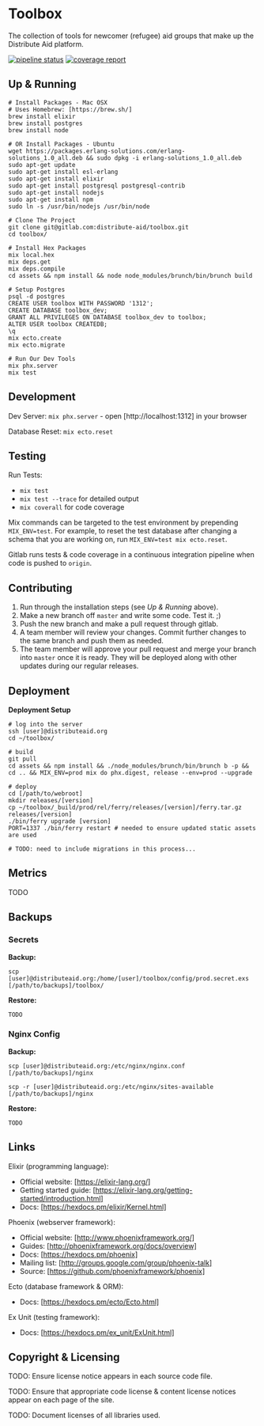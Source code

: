 Toolbox
================================================================================

The collection of tools for newcomer (refugee) aid groups that make up the Distribute Aid platform.

[![pipeline status](https://gitlab.com/distribute-aid/toolbox/badges/master/pipeline.svg)](https://gitlab.com/distribute-aid/toolbox/commits/master) [![coverage report](https://gitlab.com/distribute-aid/toolbox/badges/master/coverage.svg)](https://gitlab.com/distribute-aid/toolbox/commits/master)

Up & Running
------------------------------------------------------------
```
# Install Packages - Mac OSX
# Uses Homebrew: [https://brew.sh/]
brew install elixir
brew install postgres
brew install node

# OR Install Packages - Ubuntu
wget https://packages.erlang-solutions.com/erlang-solutions_1.0_all.deb && sudo dpkg -i erlang-solutions_1.0_all.deb
sudo apt-get update
sudo apt-get install esl-erlang
sudo apt-get install elixir
sudo apt-get install postgresql postgresql-contrib
sudo apt-get install nodejs
sudo apt-get install npm
sudo ln -s /usr/bin/nodejs /usr/bin/node

# Clone The Project
git clone git@gitlab.com:distribute-aid/toolbox.git
cd toolbox/

# Install Hex Packages
mix local.hex
mix deps.get
mix deps.compile
cd assets && npm install && node node_modules/brunch/bin/brunch build

# Setup Postgres
psql -d postgres
CREATE USER toolbox WITH PASSWORD '1312';
CREATE DATABASE toolbox_dev;
GRANT ALL PRIVILEGES ON DATABASE toolbox_dev to toolbox;
ALTER USER toolbox CREATEDB;
\q
mix ecto.create
mix ecto.migrate

# Run Our Dev Tools
mix phx.server
mix test
```

Development
------------------------------------------------------------
Dev Server: `mix phx.server` - open [http://localhost:1312] in your browser

Database Reset: `mix ecto.reset`

Testing
------------------------------------------------------------
Run Tests:

  - `mix test`
  - `mix test --trace` for detailed output
  - `mix coverall` for code coverage

Mix commands can be targeted to the test environment by prepending `MIX_ENV=test`.  For example, to reset the test database after changing a schema that you are working on, run `MIX_ENV=test mix ecto.reset`.

Gitlab runs tests & code coverage in a continuous integration pipeline when code is pushed to `origin`.

Contributing
------------------------------------------------------------
 1. Run through the installation steps (see *Up & Running* above).
 2. Make a new branch off `master` and write some code.  Test it.  ;)
 3. Push the new branch and make a pull request through gitlab.
 4. A team member will review your changes.  Commit further changes to the same branch and push them as needed.
 5. The team member will approve your pull request and merge your branch into `master` once it is ready.  They will be deployed along with other updates during our regular releases.

Deployment
------------------------------------------------------------

**Deployment Setup**

```
# log into the server
ssh [user]@distributeaid.org
cd ~/toolbox/

# build
git pull
cd assets && npm install && ./node_modules/brunch/bin/brunch b -p && cd .. && MIX_ENV=prod mix do phx.digest, release --env=prod --upgrade

# deploy
cd [/path/to/webroot]
mkdir releases/[version]
cp ~/toolbox/_build/prod/rel/ferry/releases/[version]/ferry.tar.gz releases/[version]
./bin/ferry upgrade [version]
PORT=1337 ./bin/ferry restart # needed to ensure updated static assets are used

# TODO: need to include migrations in this process...
```

Metrics
------------------------------------------------------------
TODO

Backups
------------------------------------------------------------

### Secrets

**Backup:**

```
scp [user]@distributeaid.org:/home/[user]/toolbox/config/prod.secret.exs [/path/to/backups]/toolbox/
```

**Restore:**
```
TODO
```

### Nginx Config

**Backup:**

```
scp [user]@distributeaid.org:/etc/nginx/nginx.conf [/path/to/backups]/nginx

scp -r [user]@distributeaid.org:/etc/nginx/sites-available [/path/to/backups]/nginx
```

**Restore:**

```
TODO
```

Links
------------------------------------------------------------
Elixir (programming language):

  * Official website: [https://elixir-lang.org/]
  * Getting started guide: [https://elixir-lang.org/getting-started/introduction.html]
  * Docs: [https://hexdocs.pm/elixir/Kernel.html]

Phoenix (webserver framework):

  * Official website: [http://www.phoenixframework.org/]
  * Guides: [http://phoenixframework.org/docs/overview]
  * Docs: [https://hexdocs.pm/phoenix]
  * Mailing list: [http://groups.google.com/group/phoenix-talk]
  * Source: [https://github.com/phoenixframework/phoenix]

Ecto (database framework & ORM):

  * Docs: [https://hexdocs.pm/ecto/Ecto.html]

Ex Unit (testing framework):

  * Docs: [https://hexdocs.pm/ex_unit/ExUnit.html]

Copyright & Licensing
------------------------------------------------------------
TODO: Ensure license notice appears in each source code file.

TODO: Ensure that appropriate code license & content license notices appear on each page of the site.

TODO: Document licenses of all libraries used.